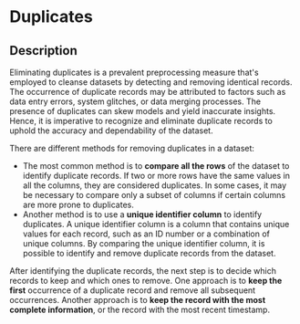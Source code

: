 # Duplicates

## Description

Eliminating duplicates is a prevalent preprocessing measure that's employed to cleanse datasets by detecting and removing identical records. The occurrence of duplicate records may be attributed to factors such as data entry errors, system glitches, or data merging processes. The presence of duplicates can skew models and yield inaccurate insights. Hence, it is imperative to recognize and eliminate duplicate records to uphold the accuracy and dependability of the dataset.

There are different methods for removing duplicates in a dataset:

- The most common method is to **compare all the rows** of the dataset to identify duplicate records. If two or more rows have the same values in all the columns, they are considered duplicates. In some cases, it may be necessary to compare only a subset of columns if certain columns are more prone to duplicates.
- Another method is to use a **unique identifier column** to identify duplicates. A unique identifier column is a column that contains unique values for each record, such as an ID number or a combination of unique columns. By comparing the unique identifier column, it is possible to identify and remove duplicate records from the dataset.

After identifying the duplicate records, the next step is to decide which records to keep and which ones to remove. One approach is to **keep the first** occurrence of a duplicate record and remove all subsequent occurrences. Another approach is to **keep the record with the most complete information**, or the record with the most recent timestamp.

